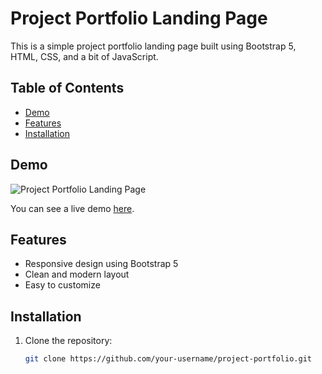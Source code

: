 # Project Portfolio Landing Page

This is a simple project portfolio landing page built using Bootstrap 5, HTML, CSS, and a bit of JavaScript.

## Table of Contents

- [Demo](#demo)
- [Features](#features)
- [Installation](#installation)

## Demo

![Project Portfolio Landing Page](/demo/demo.gif)

You can see a live demo [here](https://vivek-msn.github.io/Responsive-Portfolio-Bootstrap5/).

## Features

- Responsive design using Bootstrap 5
- Clean and modern layout
- Easy to customize

## Installation

1. Clone the repository:

   ```bash
   git clone https://github.com/your-username/project-portfolio.git
